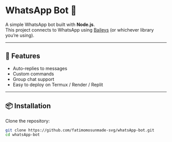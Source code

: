 # WhatsApp Bot 🤖

A simple WhatsApp bot built with **Node.js**.  
This project connects to WhatsApp using [Baileys](https://github.com/adiwajshing/Baileys) (or whichever library you’re using).

---

## 🚀 Features
- Auto-replies to messages
- Custom commands
- Group chat support
- Easy to deploy on Termux / Render / Replit

---

## 📦 Installation

Clone the repository:
```bash
git clone https://github.com/fatimomosunmade-svg/whatsApp-bot.git
cd whatsApp-bot
